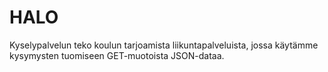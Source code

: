 # HALO
Kyselypalvelun teko koulun tarjoamista liikuntapalveluista, jossa käytämme kysymysten tuomiseen GET-muotoista JSON-dataa.

